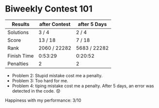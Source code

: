# Biweekly Contest 101


| Results     | after Contest | after 5 Days |
| ---         | ---           | ---          |
| Solutions   | 3  / 4        | 2 / 4        |
| Score       | 13 / 18       | 7 / 18       |
| Rank        | 2060 / 22282  | 5683 / 22282 |
| Finish Time | 0:53:29       | 0:20:52      |
| Penalties   | 2             | 2            |

- Problem 2: Stupid mistake cost me a penalty.
- Problem 3: Too hard for me.
- Problem 4: tiping mistake cost me a penalty. After 5 days, an error was detected in the code. 😟

Happiness with my performance: 3/10